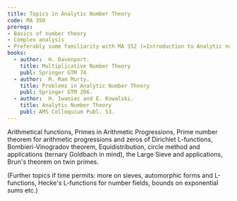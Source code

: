 ```yaml
---
title: Topics in Analytic Number Theory
code: MA 350
prereqs:
- Basics of number theory 
- Complex analysis
- Preferably some familiarity with MA 352 (=Introduction to Analytic number theory)
books: 
  - author:  H. Davenport.
    title: Multiplicative Number Theory
    publ: Springer GTM 74
  - author:  M. Ram Murty.
    title: Problems in Analytic Number Theory
    publ: Springer GTM 206.
  - author:  H. Iwaniec and E. Kowalski.
    title: Analytic Number Theory
    publ: AMS Colloquium Publ. 53.
---
```


Arithmetical functions, Primes in Arithmetic Progressions, Prime number
 theorem for arithmetic progressions and zeros of Dirichlet L-functions,
 Bombieri-Vinogradov theorem, Equidistribution, circle method and
 applications (ternary Goldbach in mind), the Large Sieve and applications,
 Brun's theorem on twin primes.

 (Further topics if time permits: more on sieves, automorphic forms and
 L-functions, Hecke's L-functions for number fields, bounds on exponential
 sums etc.)
